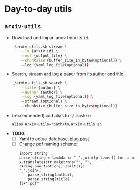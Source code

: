 # Day-to-day utils

## `arxiv-utils`
- Download and log an arxiv from its `id`. 
    ```bash
    ./arxiv-utils.sh stream \
        --id {arxiv_id} \
        --out {output_file} \
        --chunksize {buffer_size_in_bytes(optional)} \
        --log {yaml_log_file(optional)}
    ```
- Search, stream and log a paper from its author and title:
    ```bash
    ./arxiv-utils.sh search \
        --title {author} \
        --author {author} \
        --log {yaml_log_file(optional)} \
        --stream (optional) \
        --chunksize {buffer_size_in_bytes(optional)}
    ```
- (recommended) add alias to `~/.bashrc`:
    ```
    alias arxiv-utils="path/to/arxiv-utils.sh
    ```
- **TODO**:
    - [ ] Yaml to actual database, [blog post](https://phoenixnap.com/kb/mysql-remote-connection)
    - [ ] Change pdf naming scheme: 
        ```
        import string
        parse_string = lambda x: "-".join([p.lower() for p in x.translate(str.maketrans("", "", string.punctuation)).split()])
        "_".join([
            parse_string(author),
            parse_string(title)
        ])+".pdf"
        ```
